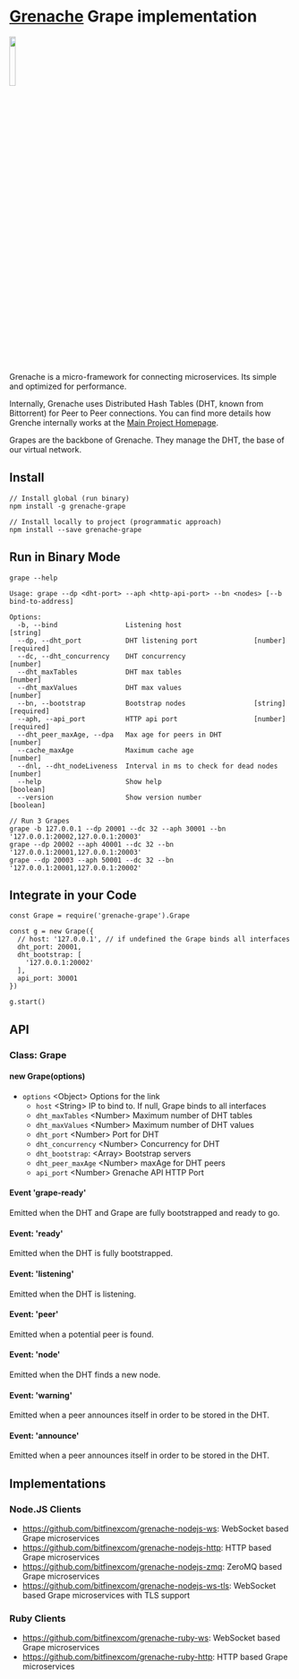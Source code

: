# [Grenache](https://github.com/bitfinexcom/grenache) Grape implementation

<img src="logo.png" width="15%" />

Grenache is a micro-framework for connecting microservices. Its simple and optimized for performance.

Internally, Grenache uses Distributed Hash Tables (DHT, known from Bittorrent) for Peer to Peer connections. You can find more details how Grenche internally works at the [Main Project Homepage](https://github.com/bitfinexcom/grenache).

Grapes are the backbone of Grenache. They manage the DHT, the base of our virtual network.

## Install

```
// Install global (run binary)
npm install -g grenache-grape
```

```
// Install locally to project (programmatic approach)
npm install --save grenache-grape
```

## Run in Binary Mode

```
grape --help

Usage: grape --dp <dht-port> --aph <http-api-port> --bn <nodes> [--b
bind-to-address]

Options:
  -b, --bind                 Listening host                             [string]
  --dp, --dht_port           DHT listening port              [number] [required]
  --dc, --dht_concurrency    DHT concurrency                            [number]
  --dht_maxTables            DHT max tables                             [number]
  --dht_maxValues            DHT max values                             [number]
  --bn, --bootstrap          Bootstrap nodes                 [string] [required]
  --aph, --api_port          HTTP api port                   [number] [required]
  --dht_peer_maxAge, --dpa   Max age for peers in DHT                   [number]
  --cache_maxAge             Maximum cache age                          [number]
  --dnl, --dht_nodeLiveness  Interval in ms to check for dead nodes     [number]
  --help                     Show help                                 [boolean]
  --version                  Show version number                       [boolean]
```

```
// Run 3 Grapes
grape -b 127.0.0.1 --dp 20001 --dc 32 --aph 30001 --bn '127.0.0.1:20002,127.0.0.1:20003'
grape --dp 20002 --aph 40001 --dc 32 --bn '127.0.0.1:20001,127.0.0.1:20003'
grape --dp 20003 --aph 50001 --dc 32 --bn '127.0.0.1:20001,127.0.0.1:20002'
```

## Integrate in your Code

```
const Grape = require('grenache-grape').Grape

const g = new Grape({
  // host: '127.0.0.1', // if undefined the Grape binds all interfaces
  dht_port: 20001,
  dht_bootstrap: [
    '127.0.0.1:20002'
  ],
  api_port: 30001
})

g.start()
```

## API

### Class: Grape

#### new Grape(options)

 - `options` &lt;Object&gt; Options for the link
    - `host` &lt;String&gt; IP to bind to. If null, Grape binds to all interfaces
    - `dht_maxTables` &lt;Number&gt; Maximum number of DHT tables
    - `dht_maxValues` &lt;Number&gt; Maximum number of DHT values
    - `dht_port` &lt;Number&gt; Port for DHT
    - `dht_concurrency` &lt;Number&gt; Concurrency for DHT
    - `dht_bootstrap`: &lt;Array&gt; Bootstrap servers
    - `dht_peer_maxAge` &lt;Number&gt; maxAge for DHT peers
    - `api_port` &lt;Number&gt; Grenache API HTTP Port

#### Event 'grape-ready'

Emitted when the DHT and Grape are fully bootstrapped and ready to go.

#### Event: 'ready'

Emitted when the DHT is fully bootstrapped.

#### Event: 'listening'

Emitted when the DHT is listening.

#### Event: 'peer'

Emitted when a potential peer is found.

#### Event: 'node'

Emitted when the DHT finds a new node.


#### Event: 'warning'

Emitted when a peer announces itself in order to be stored in the DHT.


#### Event: 'announce'

Emitted when a peer announces itself in order to be stored in the DHT.


## Implementations

### Node.JS Clients
* https://github.com/bitfinexcom/grenache-nodejs-ws: WebSocket based Grape microservices
* https://github.com/bitfinexcom/grenache-nodejs-http: HTTP based Grape microservices
* https://github.com/bitfinexcom/grenache-nodejs-zmq: ZeroMQ based Grape microservices
* https://github.com/bitfinexcom/grenache-nodejs-ws-tls: WebSocket based Grape microservices with TLS support


### Ruby Clients
* https://github.com/bitfinexcom/grenache-ruby-ws: WebSocket based Grape microservices
* https://github.com/bitfinexcom/grenache-ruby-http: HTTP based Grape microservices

